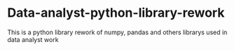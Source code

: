 # Data-analyst-python-library-rework
This is a python library rework of numpy, pandas and others librarys used in data analyst work

